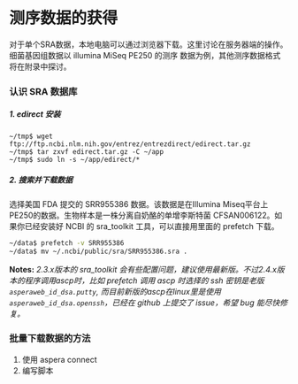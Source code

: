 # 测序数据的获得

对于单个SRA数据，本地电脑可以通过浏览器下载。这里讨论在服务器端的操作。细菌基因组数据以 illumina MiSeq PE250 的测序 数据为例，其他测序数据格式将在附录中探讨。

### 认识 SRA 数据库

##### 1. edirect 安装

```
~/tmp$ wget ftp://ftp.ncbi.nlm.nih.gov/entrez/entrezdirect/edirect.tar.gz
~/tmp$ tar zxvf edirect.tar.gz -C ~/app
~/tmp$ sudo ln -s ~/app/edirect/*
```

##### 2. 搜索并下载数据

选择美国 FDA 提交的 SRR955386 数据。该数据是在Illumina Miseq平台上PE250的数据。生物样本是一株分离自奶酪的单增李斯特菌 CFSAN006122。如果你已经安装好 NCBI 的 sra_toolkit 工具，可以直接用里面的 prefetch 下载。

```bash
~/data$ prefetch -v SRR955386
~/data$ mv ~/.ncbi/public/sra/SRR955386.sra .
```

**Notes:** *2.3.x版本的 sra_toolkit 会有些配置问题，建议使用最新版。不过2.4.x版本的程序调用ascp时，比如 prefetch 调用 ascp 时选择的 ssh 密钥是老版 `asperaweb_id_dsa.putty`, 而目前新版的ascp在linux里是使用 `asperaweb_id_dsa.openssh`，已经在 github 上提交了 issue，希望 bug 能尽快修复。*

### 批量下载数据的方法

1. 使用 aspera connect
2. 编写脚本
